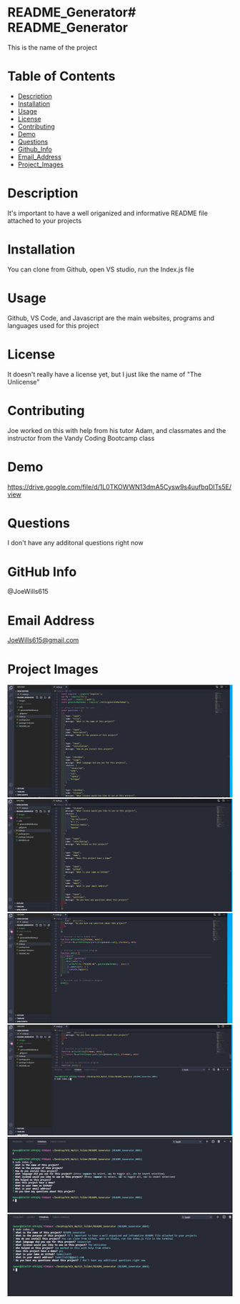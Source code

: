 # README_Generator# README_Generator
This is the name of the project

# Table of Contents
* [Description](#description)
* [Installation](#installation)
* [Usage](#usage)
* [License](#license)
* [Contributing](#contributing)
* [Demo](#demo)
* [Questions](#questions)
* [Github_Info](#github_info)
* [Email_Address](#email_address)
* [Project_Images](#project_images)

# Description
It's important to have a well origanized and informative README file 
attached to your projects

# Installation
You can clone from Github, open VS studio, run the Index.js file

# Usage
Github, VS Code, and Javascript are the main websites, programs and languages used for this project 

# License
It doesn't really have a license yet, but I just like the name of "The Unlicense"

# Contributing
Joe worked on this with help from his tutor Adam, and classmates and the instructor from the Vandy Coding Bootcamp class

# Demo
https://drive.google.com/file/d/1L0TKOWWN13dmA5Cysw9s4uufbqDITs5E/view

# Questions
I don't have any additonal questions right now

# GitHub Info
@JoeWills615

# Email Address
JoeWills615@gmail.com

# Project Images

<img src="./images/readme_01.PNG">


<img src="./images/readme_02.PNG">


<img src="./images/readme_03.PNG">


<img src="./images/readme_04.PNG">


<img src="./images/readme_05.PNG">


<img src="./images/readme_06.PNG">

